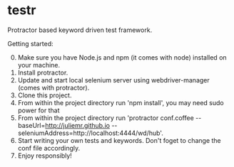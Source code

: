 testr
=====

Protractor based keyword driven test framework.

Getting started:

0. Make sure you have Node.js and npm (it comes with node) installed on your machine.
1. Install protractor.
2. Update and start local selenium server using webdriver-manager (comes with protractor).
3. Clone this project.
4. From within the project directory run 'npm install', you may need sudo power for that
5. From within the project directory run 'protractor conf.coffee --baseUrl=http://juliemr.github.io --seleniumAddress=http://localhost:4444/wd/hub'.
6. Start writing your own tests and keywords. Don't foget to change the conf file accordingly.
7. Enjoy responsibly!